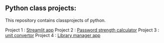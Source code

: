 ## Python class projects:

This repository contains classprojects of python.

Project 1 : [Streamlit app]()
Project 2 : [Password strength calculator]()
Project 3 : [unit convertor]()
Project 4 : [Library manager app]()
